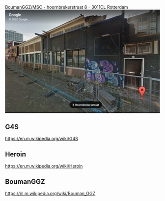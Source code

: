 BoumanGGZ/MSC - hoornbrekerstraat 8 - 3011CL Rotterdam
![](https://github.com/nondejus/el-infierno-de-mazorra/blob/main/angel%20de%20la%20muerte/campo%20de%20exterminio/hoornbrekerstraat%208/ArtBoard%20Image%20(105)%20(1).jpg)

## G4S
https://en.m.wikipedia.org/wiki/G4S

## Heroin
https://en.m.wikipedia.org/wiki/Heroin

## BoumanGGZ
https://nl.m.wikipedia.org/wiki/Bouman_GGZ

